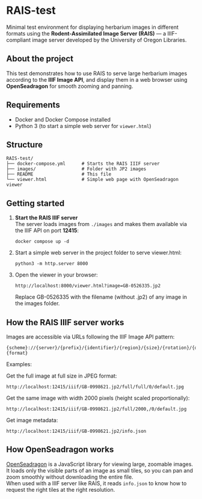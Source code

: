 # RAIS-test

Minimal test environment for displaying herbarium images in different formats using the **Rodent-Assimilated Image Server (RAIS)** — a IIIF-compliant image server developed by the University of Oregon Libraries.

## About the project

This test demonstrates how to use RAIS to serve large herbarium images according to the **IIIF Image API**, and display them in a web browser using **OpenSeadragon** for smooth zooming and panning.

## Requirements

- Docker and Docker Compose installed  
- Python 3 (to start a simple web server for `viewer.html`)

## Structure

```
RAIS-test/
├── docker-compose.yml      # Starts the RAIS IIIF server
├── images/                 # Folder with JP2 images
├── README                  # This file
└── viewer.html             # Simple web page with OpenSeadragon viewer
```

## Getting started

1. **Start the RAIS IIIF server**  
   The server loads images from `./images` and makes them available via the IIIF API on port **12415**:
   ```
   docker compose up -d
   ```

2. Start a simple web server in the project folder to serve viewer.html:
   ```
   python3 -m http.server 8000
   ```

3. Open the viewer in your browser:
   ```
   http://localhost:8000/viewer.html?image=GB-0526335.jp2
   ```
   Replace GB-0526335 with the filename (without .jp2) of any image in the images folder.

## How the RAIS IIIF server works

Images are accessible via URLs following the IIIF Image API pattern:
```
{scheme}://{server}/{prefix}/{identifier}/{region}/{size}/{rotation}/{quality}.{format}
```
Examples:

Get the full image at full size in JPEG format:
```
http://localhost:12415/iiif/GB-0998621.jp2/full/full/0/default.jpg
```
Get the same image with width 2000 pixels (height scaled proportionally):
```
http://localhost:12415/iiif/GB-0998621.jp2/full/2000,/0/default.jpg
```
Get image metadata:
```
http://localhost:12415/iiif/GB-0998621.jp2/info.json
```

## How OpenSeadragon works

[OpenSeadragon](https://openseadragon.github.io/) is a JavaScript library for viewing large, zoomable images.  
It loads only the visible parts of an image as small tiles, so you can pan and zoom smoothly without downloading the entire file.  
When used with a IIIF server like RAIS, it reads `info.json` to know how to request the right tiles at the right resolution.
